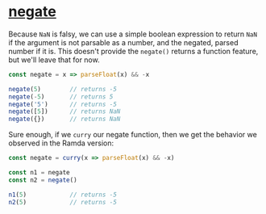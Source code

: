 # [negate](./README.md)

Because `NaN` is falsy, we can use a simple boolean expression to return `NaN` if the argument is not parsable as a number, and the negated, parsed number if it is. This doesn't provide the `negate()` returns a function feature, but we'll leave that for now.

```js
const negate = x => parseFloat(x) && -x

negate(5)        // returns -5
negate(-5)       // returns 5
negate('5')      // returns -5
negate([5])      // returns NaN
negate({})       // returns NaN
```

Sure enough, if we `curry` our negate function, then we get the behavior we observed in the Ramda version:

```js
const negate = curry(x => parseFloat(x) && -x)

const n1 = negate
const n2 = negate()

n1(5)            // returns -5
n2(5)            // returns -5
```
